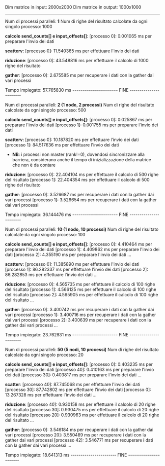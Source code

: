 Dim matrice in input: 2000x2000
Dim matrice in output: 1000x1000

----------------------------------------------------
Num di processi paralleli: **1**
Num di righe del risultato calcolate da ogni singolo processo: 1000

**calcolo send_counts[] e input_offsets[]**:
[processo 0]: 0.001065 ms per preparare l'invio dei dati

**scatterv**:
[processo 0]: 11.540365 ms per effettuare l'invio dei dati

**riduzione**:
[processo 0]: 43.548816 ms per effettuare il calcolo di 1000 righe del risultato

**gather**:
[processo 0]: 2.675585 ms per recuperare i dati con la gather dai vari processi



Tempo impiegato: 57.765830 ms
----------------------- FINE -----------------------

Num di processi paralleli: **2 (1 nodo, 2 processi)**
Num di righe del risultato calcolate da ogni singolo processo: 500

**calcolo send_counts[] e input_offsets[]**:
[processo 0]: 0.025867 ms per preparare l'invio dei dati
[processo 1]: 0.001755 ms per preparare l'invio dei dati

**scatterv**:
[processo 0]: 10.187820 ms per effettuare l'invio dei dati
[processo 1]: 84.517636 ms per effettuare l'invio dei dati 
- **NB**: i processi non master (rank!=0), dovendosi sincronizzare alla barriera, considerano anche il tempo di inizializzazione della matrice che non è da contare

**riduzione**:
[processo 0]: 22.404104 ms per effettuare il calcolo di 500 righe del risultato
[processo 1]: 22.404354 ms per effettuare il calcolo di 500 righe del risultato

**gather**:
[processo 0]: 3.526687 ms per recuperare i dati con la gather dai vari processi
[processo 1]: 3.526654 ms per recuperare i dati con la gather dai vari processi



Tempo impiegato: 36.144476 ms
----------------------- FINE -----------------------

Num di processi paralleli: **10 (1 nodo, 10 processi)**
Num di righe del risultato calcolate da ogni singolo processo: 100

**calcolo send_counts[] e input_offsets[]**:
[processo 0]: 4.410464 ms per preparare l'invio dei dati
[processo 1]: 4.409862 ms per preparare l'invio dei dati
[processo 2]: 4.355190 ms per preparare l'invio dei dati
...

**scatterv**:
[processo 0]: 11.385890 ms per effettuare l'invio dei dati
[processo 1]: 86.282337 ms per effettuare l'invio dei dati
[processo 2]: 86.282853 ms per effettuare l'invio dei dati
...

**riduzione**:
[processo 0]: 4.565735 ms per effettuare il calcolo di 100 righe del risultato
[processo 1]: 4.566125 ms per effettuare il calcolo di 100 righe del risultato
[processo 2]: 4.565905 ms per effettuare il calcolo di 100 righe del risultato
...

**gather**:
[processo 0]: 3.400742 ms per recuperare i dati con la gather dai vari processi
[processo 1]: 3.400716 ms per recuperare i dati con la gather dai vari processi
[processo 2]: 3.400639 ms per recuperare i dati con la gather dai vari processi
...



Tempo impiegato: 23.762831 ms
----------------------- FINE -----------------------

Num di processi paralleli: **50 (5 nodi, 10 processi)**
Num di righe del risultato calcolate da ogni singolo processo: 20

**calcolo send_counts[] e input_offsets[]**:
[processo 0]: 0.403235 ms per preparare l'invio dei dati
[processo 40]: 0.410163 ms per preparare l'invio dei dati
[processo 30]: 0.403817 ms per preparare l'invio dei dati
...

**scatter**:
[processo 40]: 87.745068 ms per effettuare l'invio dei dati
[processo 30]: 87.742802 ms per effettuare l'invio dei dati
[processo 0]: 13.267328 ms per effettuare l'invio dei dati
...

**riduzione**:
[processo 40]: 0.930158 ms per effettuare il calcolo di 20 righe del risultato
[processo 30]: 0.930475 ms per effettuare il calcolo di 20 righe del risultato
[processo 20]: 0.930963 ms per effettuare il calcolo di 20 righe del risultato
...

**gather**:
[processo 0]: 3.546184 ms per recuperare i dati con la gather dai vari processi
[processo 20]: 3.550489 ms per recuperare i dati con la gather dai vari processi
[processo 42]: 3.546771 ms per recuperare i dati con la gather dai vari processi
...




Tempo impiegato: 18.641313 ms
----------------------- FINE -----------------------

